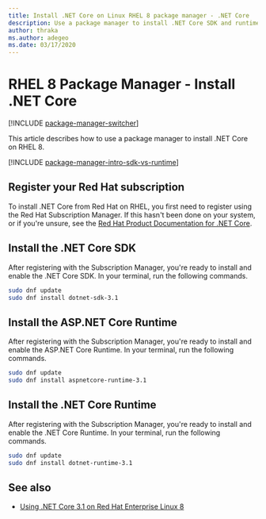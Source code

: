 ```yaml
---
title: Install .NET Core on Linux RHEL 8 package manager - .NET Core
description: Use a package manager to install .NET Core SDK and runtime on RHEL 8.
author: thraka
ms.author: adegeo
ms.date: 03/17/2020
---
```


# RHEL 8 Package Manager - Install .NET Core

[!INCLUDE [package-manager-switcher](includes/package-manager-switcher.md)]

This article describes how to use a package manager to install .NET Core on RHEL 8.

[!INCLUDE [package-manager-intro-sdk-vs-runtime](includes/package-manager-intro-sdk-vs-runtime.md)]

## Register your Red Hat subscription

To install .NET Core from Red Hat on RHEL, you first need to register using the Red Hat Subscription Manager. If this hasn't been done on your system, or if you're unsure, see the [Red Hat Product Documentation for .NET Core](https://access.redhat.com/documentation/net_core/).

## Install the .NET Core SDK

After registering with the Subscription Manager, you're ready to install and enable the .NET Core SDK. In your terminal, run the following commands.

```bash
sudo dnf update
sudo dnf install dotnet-sdk-3.1
```

## Install the ASP.NET Core Runtime

After registering with the Subscription Manager, you're ready to install and enable the ASP.NET Core Runtime. In your terminal, run the following commands.

```bash
sudo dnf update
sudo dnf install aspnetcore-runtime-3.1
```

## Install the .NET Core Runtime

After registering with the Subscription Manager, you're ready to install and enable the .NET Core Runtime. In your terminal, run the following commands.

```bash
sudo dnf update
sudo dnf install dotnet-runtime-3.1
```

## See also

- [Using .NET Core 3.1 on Red Hat Enterprise Linux 8](https://access.redhat.com/documentation/en-us/red_hat_enterprise_linux/8/html/developing_.net_applications_in_rhel_8/index)
